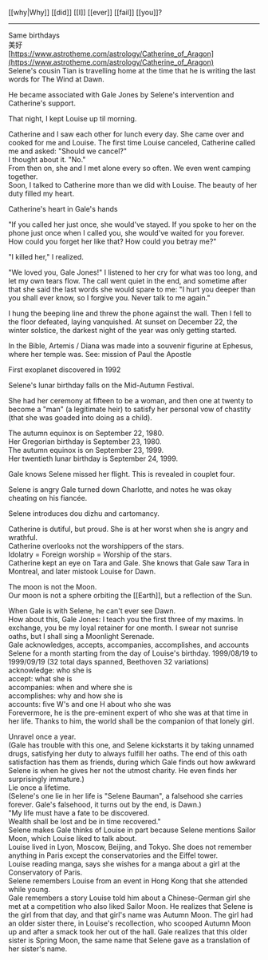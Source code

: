 [[why|Why]] [[did]] [[I]] [[ever]] [[fail]] [[you]]?

* * *
Same birthdays  
美好  
[https://www.astrotheme.com/astrology/Catherine_of_Aragon](https://www.astrotheme.com/astrology/Catherine_of_Aragon)  
Selene's cousin Tian is travelling home at the time that he is writing the last words for The Wind at Dawn.  
  
He became associated with Gale Jones by Selene's intervention and Catherine's support. 


  
That night, I kept Louise up til morning.  
  
Catherine and I saw each other for lunch every day. She came over and cooked for me and Louise. The first time Louise canceled, Catherine called me and asked: "Should we cancel?"  
I thought about it. "No."  
From then on, she and I met alone every so often. We even went camping together.  
Soon, I talked to Catherine more than we did with Louise. The beauty of her duty filled my heart.  
  
Catherine's heart in Gale's hands  
  
"If you called her just once, she would've stayed. If you spoke to her on the phone just once when I called you, she would've waited for you forever. How could you forget her like that? How could you betray me?"  
  
"I killed her," I realized.  
  
"We loved you, Gale Jones!" I listened to her cry for what was too long, and let my own tears flow. The call went quiet in the end, and sometime after that she said the last words she would spare to me: "I hurt you deeper than you shall ever know, so I forgive you. Never talk to me again."  
  
I hung the beeping line and threw the phone against the wall. Then I fell to the floor defeated, laying vanquished. At sunset on December 22, the winter solstice, the darkest night of the year was only getting started.  
  
  
  
In the Bible, Artemis / Diana was made into a souvenir figurine at Ephesus, where her temple was. See: mission of Paul the Apostle  
  
First exoplanet discovered in 1992  
  
Selene's lunar birthday falls on the Mid-Autumn Festival.  
  
She had her ceremony at fifteen to be a woman, and then one at twenty to become a "man" (a legitimate heir) to satisfy her personal vow of chastity (that she was goaded into doing as a child).  
  
The autumn equinox is on September 22, 1980.  
Her Gregorian birthday is September 23, 1980.  
The autumn equinox is on September 23, 1999.  
Her twentieth lunar birthday is September 24, 1999.  
  
Gale knows Selene missed her flight. This is revealed in couplet four.  
  
Selene is angry Gale turned down Charlotte, and notes he was okay cheating on his fiancée.  
  
Selene introduces dou dizhu and cartomancy.  
  
Catherine is dutiful, but proud. She is at her worst when she is angry and wrathful.  
Catherine overlooks not the worshippers of the stars.  
Idolatry = Foreign worship = Worship of the stars.  
Catherine kept an eye on Tara and Gale. She knows that Gale saw Tara in Montreal, and later mistook Louise for Dawn.  
  
The moon is not the Moon.  
Our moon is not a sphere orbiting the [[Earth]], but a reflection of the Sun.  
  
When Gale is with Selene, he can't ever see Dawn.  
How about this, Gale Jones: I teach you the first three of my maxims. In exchange, you be my loyal retainer for one month. I swear not sunrise oaths, but I shall sing a Moonlight Serenade.  
Gale acknowledges, accepts, accompanies, accomplishes, and accounts Selene for a month starting from the day of Louise's birthday. 1999/08/19 to 1999/09/19 (32 total days spanned, Beethoven 32 variations)  
acknowledge: who she is  
accept: what she is  
accompanies: when and where she is  
accomplishes: why and how she is  
accounts: five W's and one H about who she was  
Forevermore, he is the pre-eminent expert of who she was at that time in her life. Thanks to him, the world shall be the companion of that lonely girl.  
  
  
  
Unravel once a year.  
(Gale has trouble with this one, and Selene kickstarts it by taking unnamed drugs, satisfying her duty to always fulfill her oaths. The end of this oath satisfaction has them as friends, during which Gale finds out how awkward Selene is when he gives her not the utmost charity. He even finds her surprisingly immature.)  
Lie once a lifetime.  
(Selene's one lie in her life is "Selene Bauman", a falsehood she carries forever. Gale's falsehood, it turns out by the end, is Dawn.)  
"My life must have a fate to be discovered.  
Wealth shall be lost and be in time recovered."  
Selene makes Gale thinks of Louise in part because Selene mentions Sailor Moon, which Louise liked to talk about.  
Louise lived in Lyon, Moscow, Beijing, and Tokyo. She does not remember anything in Paris except the conservatories and the Eiffel tower.  
Louise reading manga, says she wishes for a manga about a girl at the Conservatory of Paris.  
Selene remembers Louise from an event in Hong Kong that she attended while young.  
Gale remembers a story Louise told him about a Chinese-German girl she met at a competition who also liked Sailor Moon. He realizes that Selene is the girl from that day, and that girl's name was Autumn Moon. The girl had an older sister there, in Louise's recollection, who scooped Autumn Moon up and after a smack took her out of the hall. Gale realizes that this older sister is Spring Moon, the same name that Selene gave as a translation of her sister's name.